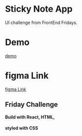 # Sticky Note App
UI challenge from FrontEnd Fridays.



# Demo 
[demo]()

# figma Link 
[figma Link](https://www.figma.com/file/nDqzaOVXKwSA7RMILi8rOx/Sticky-notes-creator?type=design&node-id=0-1&mode=design&t=23gXSpMO0fc3zksB-0)

## Friday Challenge 
#### Build with React, HTML, 
#### styled with CSS